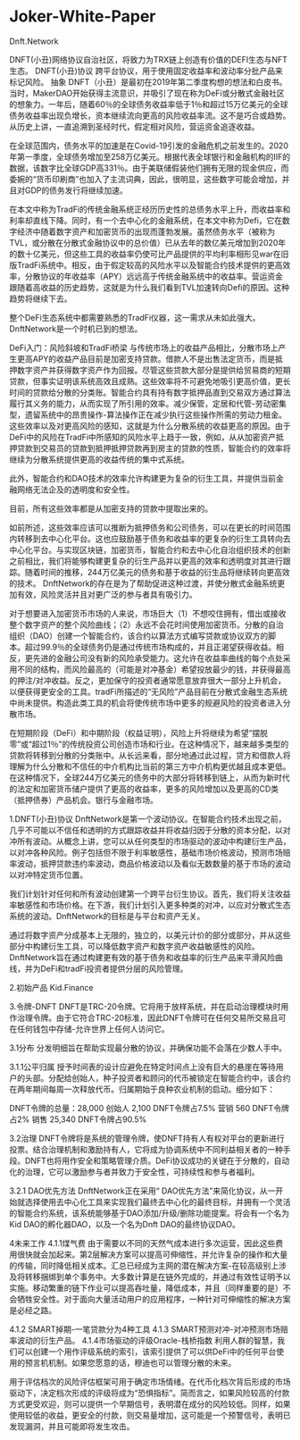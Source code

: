 # Joker-White-Paper

Dnft.Network 

DNFT(小丑)网络协议自治社区，将致力为TRX链上创造有价值的DEFI生态与NFT生态。
DNFT(小丑)协议
跨平台协议，用于使用固定收益率和波动率分批产品来标记风险。
抽象
DNFT（小丑）是最初在2019年第二季度构想的想法和白皮书。当时，MakerDAO开始获得主流意识，并吸引了现在称为DeFi或分散式金融社区的想象力。一年后，随着60％的全球债务收益率低于1％和超过15万亿美元的全球债务收益率出现负增长，资本继续流向更高的风险收益率流。这不是巧合或趋势。从历史上讲，一直追溯到圣经时代，假定相对风险，营运资金追逐收益。

在全球范围内，债务水平的加速是在Covid-19引发的金融危机之前发生的。2020年第一季度，全球债务增加至258万亿美元。根据代表全球银行和金融机构的IIF的数据，该数字比全球GDP高331％。由于美联储假装他们拥有无限的现金供应，而委婉的“货币印刷商”也加入了主流词典，因此，很明显，这些数字可能会增加，并且对GDP的债务发行将继续加速。

在本文中称为TradFi的传统金融系统正经历历史性的总债务水平上升，而收益率和利率却直线下降。同时，有一个去中心化的金融系统，在本文中称为Defi，它在数字经济中随着数字资产和加密货币的出现而蓬勃发展。虽然债务水平（被称为TVL，或分散在分散式金融协议中的总价值）已从去年的数亿美元增加到2020年的数十亿美元，但这些工具的收益率仍使可比产品提供的平均利率相形见war在旧版TradFi系统中。相反，由于假定较高的风险水平以及智能合约技术提供的更高效率，分散协议的年收益率（APY）远远高于传统金融系统中的收益率。营运资金跟随着高收益的历史趋势，这就是为什么我们看到TVL加速转向Defi的原因。这种趋势将继续下去。

整个DeFi生态系统中都需要熟悉的TradFi仪器，这一需求从未如此强大。 DnftNetwork是一个时机已到的想法。

DeFi入门：风险斜坡和TradFi桥梁
与传统市场上的收益产品相比，分散市场上产生更高APY的收益产品目前是加密支持贷款。借款人不是出售法定货币，而是抵押数字资产并获得数字资产作为回报。尽管这些贷款大部分是提供给贸易商的短期贷款，但事实证明该系统高效且成熟。这些效率将不可避免地吸引更高价值，更长时间的贷款给分散的分类账。智能合约具有持有数字抵押品直到交易双方通过算法履行其义务的能力，从而实现了所引用的效率。减少保管，定居和代管-劳动密集型，遗留系统中的昂贵操作-算法操作正在减少执行这些操作所需的劳动力租金。这些效率以及对更高风险的感知，这就是为什么分散系统的收益更高的原因。由于DeFi中的风险在TradFi中所感知的风险水平上趋于一致，例如，从从加密资产抵押贷款到交易员的贷款到抵押抵押贷款再到房主的贷款的性质，智能合约的效率将继续为分散系统提供更高的收益传统的集中式系统。

此外，智能合约和DAO技术的效率允许构建更为复杂的衍生工具，并提供当前金融网络无法企及的透明度和安全性。

目前，所有这些效率都是从加密支持的贷款中提取出来的。

如前所述，这些效率应该可以推断为抵押债务和公司债务，可以在更长的时间范围内转移到去中心化平台。这也应鼓励基于债务和收益率的更复杂的衍生工具转向去中心化平台。与实现区块链，加密货币，智能合约和去中心化自治组织技术的创新之前相比，我们将能够构建更复杂的衍生产品并以更高的效率和透明度对其进行跟踪。随着时间的推移，244万亿美元的债务和基于收益的衍生品将继续转向更高效的技术。 DnftNetwork的存在是为了帮助促进这种过渡，并使分散式金融系统更加有效，风险灵活并且对更广泛的参与者具有吸引力。

对于想要进入加密货币市场的人来说，市场巨大（1）不想咬住拥有，借出或接收整个数字资产的整个风险曲线；（2）永远不会花时间使用加密货币。分散的自治组织（DAO）创建一个智能合约，该合约以算法方式编写贷款或协议双方的脚本。超过99.9％的全球债务仍是通过传统市场构成的，并且正渴望获得收益。相反，更先进的金融公司没有新的风险承受能力。这允许在收益率曲线的每个点处采用不同的结构，而风险最高的（可能是对冲基金）希望投放最少的钱，并获得最高的押注/对冲收益。反之，更加保守的投资者通常愿意放弃很大一部分上升机会，以便获得更安全的工具。tradFi所描述的“无风险”产品目前在分散式金融生态系统中尚未提供。构造此类工具的机会将使传统市场中更多的规避风险的投资者进入分散市场。

在短期阶段（DeFi）和中期阶段（权益证明），风险上升将继续为希望“摆脱零”或“超过1％”的传统投资公司创造市场和行业。在这种情况下，越来越多类型的贷款将转移到分散的分类账中。从长远来看，部分地通过此过程，贷方和借款人将理解为什么分散和不信任的中介机构比当前的第三方中介机构更优越且成本更低。在这种情况下，全球244万亿美元的债务中的大部分将转移到链上，从而为新时代的法定和加密货币储户提供了更高的收益率，更多的风险增加以及更高的CD类（抵押债券）产品机会。银行与金融市场。

1.DNFT(小丑)协议
DnftNetwork是第一个波动协议。在智能合约技术出现之前，几乎不可能以不信任和透明的方式跟踪收益并将收益归因于分散的资本分配，以对冲所有波动。从概念上讲，您可以从任何类型的市场驱动的波动中构建衍生产品，以对冲各种风险。例子包括但不限于利率敏感性，基础市场价格波动，预测市场赔率波动，抵押贷款违约率波动，商品价格波动以及看似无数数量的基于市场的波动以对冲特定货币位置。

我们计划针对任何和所有波动创建第一个跨平台衍生协议。首先，我们将关注收益率敏感性和市场价格。在下游，我们计划引入更多种类的对冲，以应对分散式生态系统的波动。DnftNetwork的目标是与平台和资产无关。

通过将数字资产分成基本上无限的，独立的，以美元计价的部分或部分，并从这些部分中构建衍生工具，可以降低数字资产和数字资产收益敏感性的风险。DnftNetwork旨在通过构建更有效的基于债务和收益率的衍生产品来平滑风险曲线，并为DeFi和tradFi投资者提供分层的风险管理。

2.初始产品
Kid.Finance

3.令牌-DNFT
DNFT是TRC-20令牌。它将用于放样系统，并在启动治理模块时用作治理令牌。由于它符合TRC-20标准，因此DNFT令牌可在任何交易所交易且可在任何钱包中存储-允许世界上任何人访问它。

3.1分布
分发明细旨在帮助实现最分散的协议，并确保功能不会落在少数人手中。

3.1.1公平归属
授予时间表的设计应避免在特定时间点上没有巨大的悬崖在等待用户的头部。分配给创始人，种子投资者和顾问的代币被锁定在智能合约中，该合约在两年期间每周一次释放代币。归属期始于良种农业机制的启动。细分如下：

DNFT令牌的总量：28,000
创始人 2,100 DNFT令牌占7.5%
营销     560 DNFT令牌占2%
销售  25,340 DNFT令牌占90.5%

3.2治理
DNFT令牌将是系统的管理令牌，使DNFT持有人有权对平台的更新进行投票。结合治理机制和激励持有人，它将成为协调系统中不同利益相关者的一种手段。DNFT也将用作安全和策略管理介质。DeFi协议成功的关键在于分散的，自动化的治理，它可以激励参与者并致力于安全性，可持续性和参与者福利。

3.2.1 DAO优先方法
DnftNetwork正在采用“ DAO优先方法”来简化协议，从一开始就选择使用去中心化工具来实现我们最终去中心化的最终目标，并拥有一个灵活的智能合约系统，该系统能够基于DAO添加/升级/删除功能提案。将会有一个名为Kid DAO的孵化器DAO，以及一个名为Dnft DAO的最终协议DAO。



4未来工作
4.1.1煤气费
由于需要以不同的天然气成本进行多次运营，因此这些费用很快就会加起来。第2层解决方案可以提高可伸缩性，并允许复杂的操作和大量的传输，同时降低相关成本。汇总已经成为主网的潜在解决方案-在较高级别上涉及将转移捆绑到单个事务中。大多数计算是在链外完成的，并通过有效性证明予以实施。移动繁重的链下作业可以提高吞吐量，降低成本，并且（同样重要的是）不会牺牲安全性。对于面向大量活动用户的应用程序，一种针对可伸缩性的解决方案是必经之路。

4.1.2 SMART掉期-一笔贷款分为4种工具
4.1.3 SMART预测对冲-对冲预测市场赔率波动的衍生产品。
4.1.4市场驱动的评级Oracle-栈桥指数
利用人群的智慧，我们可以创建一个用作评级系统的索引，该索引提供了可以供DeFi中的任何平台使用的预言机机制。如果您愿意的话，穆迪也可以管理分散的未来。

用于评估档次的风险评估框架可用于确定市场情绪。在代币化档次背后形成的市场驱动下，决定档次形成的评级将成为“恐惧指标”。简而言之，如果风险较高的付款方式更受欢迎，则可以提供一个早期信号，表明潜在成分的风险较低。同样，如果使用较低的收益，更安全的付款，则交易量增加，这可能是一个预警信号，表明已发现漏洞，并且可能即将发生攻击。
